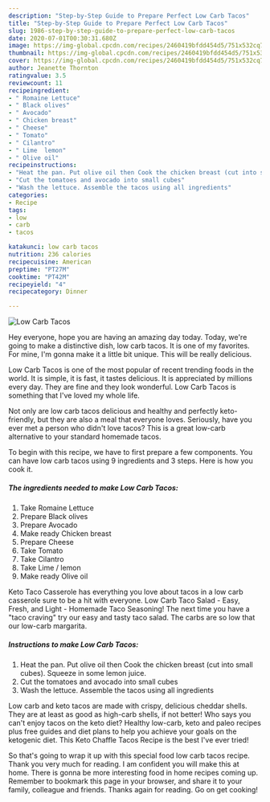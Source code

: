 ```yaml
---
description: "Step-by-Step Guide to Prepare Perfect Low Carb Tacos"
title: "Step-by-Step Guide to Prepare Perfect Low Carb Tacos"
slug: 1986-step-by-step-guide-to-prepare-perfect-low-carb-tacos
date: 2020-07-01T00:30:31.680Z
image: https://img-global.cpcdn.com/recipes/2460419bfdd454d5/751x532cq70/low-carb-tacos-recipe-main-photo.jpg
thumbnail: https://img-global.cpcdn.com/recipes/2460419bfdd454d5/751x532cq70/low-carb-tacos-recipe-main-photo.jpg
cover: https://img-global.cpcdn.com/recipes/2460419bfdd454d5/751x532cq70/low-carb-tacos-recipe-main-photo.jpg
author: Jeanette Thornton
ratingvalue: 3.5
reviewcount: 11
recipeingredient:
- " Romaine Lettuce"
- " Black olives"
- " Avocado"
- " Chicken breast"
- " Cheese"
- " Tomato"
- " Cilantro"
- " Lime  lemon"
- " Olive oil"
recipeinstructions:
- "Heat the pan. Put olive oil then Cook the chicken breast (cut into small cubes). Squeeze in some lemon juice."
- "Cut the tomatoes and avocado into small cubes"
- "Wash the lettuce. Assemble the tacos using all ingredients"
categories:
- Recipe
tags:
- low
- carb
- tacos

katakunci: low carb tacos 
nutrition: 236 calories
recipecuisine: American
preptime: "PT27M"
cooktime: "PT42M"
recipeyield: "4"
recipecategory: Dinner

---
```



![Low Carb Tacos](https://img-global.cpcdn.com/recipes/2460419bfdd454d5/751x532cq70/low-carb-tacos-recipe-main-photo.jpg)

Hey everyone, hope you are having an amazing day today. Today, we're going to make a distinctive dish, low carb tacos. It is one of my favorites. For mine, I'm gonna make it a little bit unique. This will be really delicious.

Low Carb Tacos is one of the most popular of recent trending foods in the world. It is simple, it is fast, it tastes delicious. It is appreciated by millions every day. They are fine and they look wonderful. Low Carb Tacos is something that I've loved my whole life.

Not only are low carb tacos delicious and healthy and perfectly keto-friendly, but they are also a meal that everyone loves. Seriously, have you ever met a person who didn&#39;t love tacos? This is a great low-carb alternative to your standard homemade tacos.


To begin with this recipe, we have to first prepare a few components. You can have low carb tacos using 9 ingredients and 3 steps. Here is how you cook it.

<!--inarticleads1-->

##### The ingredients needed to make Low Carb Tacos:

1. Take  Romaine Lettuce
1. Prepare  Black olives
1. Prepare  Avocado
1. Make ready  Chicken breast
1. Prepare  Cheese
1. Take  Tomato
1. Take  Cilantro
1. Take  Lime / lemon
1. Make ready  Olive oil


Keto Taco Casserole has everything you love about tacos in a low carb casserole sure to be a hit with everyone. Low Carb Taco Salad - Easy, Fresh, and Light - Homemade Taco Seasoning! The next time you have a &#34;taco craving&#34; try our easy and tasty taco salad. The carbs are so low that our low-carb margarita. 

<!--inarticleads2-->

##### Instructions to make Low Carb Tacos:

1. Heat the pan. Put olive oil then Cook the chicken breast (cut into small cubes). Squeeze in some lemon juice.
1. Cut the tomatoes and avocado into small cubes
1. Wash the lettuce. Assemble the tacos using all ingredients


Low carb and keto tacos are made with crispy, delicious cheddar shells. They are at least as good as high-carb shells, if not better! Who says you can&#39;t enjoy tacos on the keto diet? Healthy low-carb, keto and paleo recipes plus free guides and diet plans to help you achieve your goals on the ketogenic diet. This Keto Chaffle Tacos Recipe is the best I&#39;ve ever tried! 

So that's going to wrap it up with this special food low carb tacos recipe. Thank you very much for reading. I am confident you will make this at home. There is gonna be more interesting food in home recipes coming up. Remember to bookmark this page in your browser, and share it to your family, colleague and friends. Thanks again for reading. Go on get cooking!
